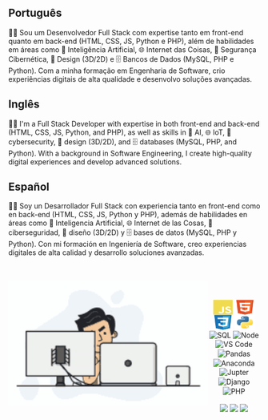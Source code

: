 ##  Português

👨‍💻 Sou um Desenvolvedor Full Stack com expertise tanto em front-end quanto em back-end (HTML, CSS, JS, Python e PHP), além de habilidades em áreas como 🧠 Inteligência Artificial, 🌐 Internet das Coisas, 🔐 Segurança Cibernética, 🎨 Design (3D/2D) e 🗄️ Bancos de Dados (MySQL, PHP e Python). Com a minha formação em Engenharia de Software, crio experiências digitais de alta qualidade e desenvolvo soluções avançadas.

## Inglês

👨‍💻 I'm a Full Stack Developer with expertise in both front-end and back-end (HTML, CSS, JS, Python, and PHP), as well as skills in 🧠 AI, 🌐 IoT, 🔐 cybersecurity, 🎨 design (3D/2D), and 🗄️ databases (MySQL, PHP, and Python). With a background in Software Engineering, I create high-quality digital experiences and develop advanced solutions.

## Español

👨‍💻 Soy un Desarrollador Full Stack con experiencia tanto en front-end como en back-end (HTML, CSS, JS, Python y PHP), además de habilidades en áreas como 🧠 Inteligencia Artificial, 🌐 Internet de las Cosas, 🔐 ciberseguridad, 🎨 diseño (3D/2D) y 🗄️ bases de datos (MySQL, PHP y Python). Con mi formación en Ingeniería de Software, creo experiencias digitales de alta calidad y desarrollo soluciones avanzadas.

##

<div  align="center"> 
  <div style="display: inline_block"><br>
    <img align="left" height="250" alt="coding-time" src="tenor.gif">
    <h1 align="center"></h1>

  <img align="center" alt="Js" height="30" width="40" src="https://raw.githubusercontent.com/devicons/devicon/master/icons/javascript/javascript-plain.svg">
  <img align="center" alt="HTML" height="30" width="40" src="https://raw.githubusercontent.com/devicons/devicon/master/icons/html5/html5-original.svg">
  <img align="center" alt="CSS" height="30" width="40" src="https://raw.githubusercontent.com/devicons/devicon/master/icons/css3/css3-original.svg">
  <img align="center" alt="Python" height="30" width="40" src="https://raw.githubusercontent.com/devicons/devicon/master/icons/python/python-original.svg">
  <img align="center" alt="SQL" height="30" width="40" src="https://cdn.jsdelivr.net/gh/devicons/devicon/icons/mysql/mysql-original.svg" />
  <img align="center" alt="Node" height="30" width="40" src="https://cdn.jsdelivr.net/gh/devicons/devicon/icons/nodejs/nodejs-original.svg" />
  <img align="center" alt="VS Code" height="30" width="40" src="https://cdn.jsdelivr.net/gh/devicons/devicon/icons/visualstudio/visualstudio-plain.svg" />
  <img align="center" alt="Pandas" height="30" width="40" <img src="https://cdn.jsdelivr.net/gh/devicons/devicon/icons/pandas/pandas-original-wordmark.svg" />
  <img align="center" alt="Anaconda" height="30" width="40" src="https://cdn.jsdelivr.net/gh/devicons/devicon/icons/anaconda/anaconda-original.svg" />
  <img align="center" alt="Jupter" height="30" width="40" src="https://cdn.jsdelivr.net/gh/devicons/devicon/icons/jupyter/jupyter-original.svg" />
  <img align="center" alt="Django" height="30" width="40" src="https://cdn.jsdelivr.net/gh/devicons/devicon/icons/django/django-plain.svg" />
  <img align="center" alt="PHP" height="30" width="40" src="https://cdn.jsdelivr.net/gh/devicons/devicon/icons/php/php-plain.svg" />
</div>

<br>  

<div> 
  <a href="https://www.instagram.com/luannpmendes8/" target="_blank"><img src="https://img.shields.io/badge/-Instagram-%23E4405F?style=for-the-badge&logo=instagram&logoColor=white" target="_blank"></a>
  <a href = "luannpmendes@gmail.com"><img src="https://img.shields.io/badge/-Gmail-%23333?style=for-the-badge&logo=gmail&logoColor=white" target="_blank"></a>
  <a href="https://www.linkedin.com/in/luann-pereira-mendes-81706826a/" target="_blank"><img src="https://img.shields.io/badge/-LinkedIn-%230077B5?style=for-the-badge&logo=linkedin&logoColor=white" target="_blank"></a> 
</div>
